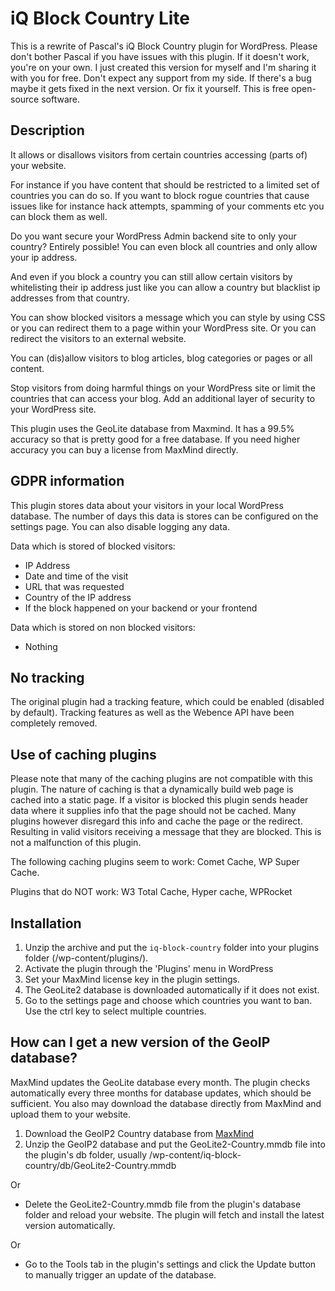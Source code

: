 # iQ Block Country Lite
This is a rewrite of Pascal's iQ Block Country plugin for WordPress. Please don't bother Pascal if you have issues with this plugin. If it doesn't work, you're on your own. I just created this version for myself and I'm sharing it with you for free. Don't expect any support from my side. If there's a bug maybe it gets fixed in the next version. Or fix it yourself. This is free open-source software.

## Description
It allows or disallows visitors from certain countries accessing (parts of) your website.

For instance if you have content that should be restricted to a limited set of countries you can do so. If you want to block rogue countries that cause issues like for instance hack attempts, spamming of your comments etc you can block them as well.

Do you want secure your WordPress Admin backend site to only your country? Entirely possible! You can even block all countries and only allow your ip address.

And even if you block a country you can still allow certain visitors by whitelisting their ip address just like you can allow a country but blacklist ip addresses from that country.

You can show blocked visitors a message which you can style by using CSS or you can redirect them to a page within your WordPress site. Or you can redirect the visitors to an external website.

You can (dis)allow visitors to blog articles, blog categories or pages or all content.

Stop visitors from doing harmful things on your WordPress site or limit the countries that can access your blog. Add an additional layer of security to your WordPress site.

This plugin uses the GeoLite database from Maxmind. It has a 99.5% accuracy so that is pretty good for a free database. If you need higher accuracy you can buy a license from MaxMind directly.

## GDPR information
This plugin stores data about your visitors in your local WordPress database. The number of days this data is stores can be configured on the settings page. You can also disable logging any data.

Data which is stored of blocked visitors:

- IP Address
- Date and time of the visit
- URL that was requested
- Country of the IP address
- If the block happened on your backend or your frontend

Data which is stored on non blocked visitors:

- Nothing

##  No tracking
The original plugin had a tracking feature, which could be enabled (disabled by default). Tracking features as well as the Webence API have been completely removed.

## Use of caching plugins
Please note that many of the caching plugins are not compatible with this plugin. The nature of caching is that a dynamically build web page is cached into a static page. If a visitor is blocked this plugin sends header data where it supplies info that the page should not be cached. Many plugins however disregard this info and cache the page or the redirect. Resulting in valid visitors receiving a message that they are blocked. This is not a malfunction of this plugin.

The following caching plugins seem to work: Comet Cache, WP Super Cache.

Plugins that do NOT work: W3 Total Cache, Hyper cache, WPRocket

## Installation
1. Unzip the archive and put the `iq-block-country` folder into your plugins folder (/wp-content/plugins/).
2. Activate the plugin through the 'Plugins' menu in WordPress
3. Set your MaxMind license key in the plugin settings.
4. The GeoLite2 database is downloaded automatically if it does not exist.
4. Go to the settings page and choose which countries you want to ban. Use the ctrl key to select multiple countries.

## How can I get a new version of the GeoIP database?
MaxMind updates the GeoLite database every month. The plugin checks automatically every three months for database updates, which should be sufficient. You also may download the database directly from MaxMind and upload them to your website.

1. Download the GeoIP2 Country database from [MaxMind](https://www.maxmind.com)
2. Unzip the GeoIP2 database and put the GeoLite2-Country.mmdb file into the plugin's db folder, usually /wp-content/iq-block-country/db/GeoLite2-Country.mmdb

Or

* Delete the GeoLite2-Country.mmdb file from the plugin's database folder and reload your website. The plugin will fetch and install the latest version automatically.

Or

* Go to the Tools tab in the plugin's settings and click the Update button to manually trigger an update of the database.
